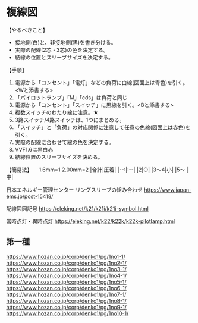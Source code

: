 # 複線図

【やるべきこと】
- 接地側(白)と、非接地側(黒)を書き分ける。
- 実際の配線(2芯・3芯)の色を決定する。
- 結線の位置とスリーブサイズを決定する。

【手順】
1. 電源から「コンセント」「電灯」などの負荷に白線(図面上は青色)を引く。<Wと添書する>
 11. 「パイロットランプ」「M」「cds」は負荷と同じ
3. 電源から「コンセント」「スイッチ」に黒線を引く。<Bと添書する>
 21. 複数スイッチのわたり線に注意。★
 22. 3路スイッチ/4路スイッチは、1つにまとめる。
3. 「スイッチ」と「負荷」の対応関係に注意して任意の色線(図面上は赤色)を引く。
 31. 実際の配線に合わせて線の色を決定する。
 32. VVF1.6は黒白赤
4. 結線位置のスリーブサイズを決める。


【簡易法】
　1.6mm=1 2.00mm=2
|合計|圧着|
|--:|:--|
|2|○|
|3～4|小|
|5～ |中|



日本エネルギー管理センター リングスリーブの組み合わせ
https://www.japan-ems.jp/post-15418/

配線図図記号
https://eleking.net/k21/k21i/k21i-symbol.html

常時点灯・異時点灯
https://eleking.net/k22/k22k/k22k-pilotlamp.html


## 第一種

https://www.hozan.co.jp/corp/denko1/pg/1no1-1/
https://www.hozan.co.jp/corp/denko1/pg/1no2-1/
https://www.hozan.co.jp/corp/denko1/pg/1no3-1/
https://www.hozan.co.jp/corp/denko1/pg/1no4-1/
https://www.hozan.co.jp/corp/denko1/pg/1no5-1/
https://www.hozan.co.jp/corp/denko1/pg/1no6-1/
https://www.hozan.co.jp/corp/denko1/pg/1no7-1/
https://www.hozan.co.jp/corp/denko1/pg/1no8-1/
https://www.hozan.co.jp/corp/denko1/pg/1no9-1/
https://www.hozan.co.jp/corp/denko1/pg/1no10-1/





